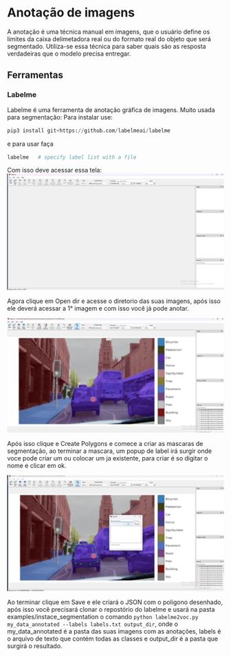 # Anotação de imagens
A anotação é uma técnica manual em imagens, que o usuário define os limites da caixa delimetadora real ou do formato real do objeto que será segmentado. Utiliza-se essa técnica para saber quais são as resposta verdadeiras que o modelo precisa entregar.

## Ferramentas
### Labelme
Labelme é uma ferramenta de anotação gráfica de imagens. Muito usada para segmentação:
Para instalar use:
```py
pip3 install git+https://github.com/labelmeai/labelme
```

e para usar faça
```py
labelme   # specify label list with a file
```

Com isso deve acessar essa tela:
![labelme](../images/labelme.png)

Agora clique em Open dir e acesse o diretorio das suas imagens, após isso ele deverá acessar a 1° imagem e com isso você já pode anotar.

![labelmeimg](../images/labelme-img.png)


Após isso clique e Create Polygons e comece a criar as mascaras de segmentação, ao terminar a mascara, um popup de label irá surgir onde voce pode criar um ou colocar um ja existente, para criar é so digitar o nome e clicar em ok.

![labelmepol](../images/labelme-pol.png)


Ao terminar clique em Save e ele criará o JSON com o poligono desenhado, após isso você precisará clonar o repostório do labelme e usará na pasta examples/instace_segmentation o comando
`python labelme2voc.py my_data_annotated --labels labels.txt output_dir`, onde o my_data_annotated é a pasta das suas imagens com as anotações, labels é o arquivo de texto que contém todas as classes e output_dir é a pasta que surgirá o resultado.

